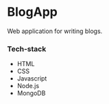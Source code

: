 # BlogApp

Web application for writing blogs. 

### Tech-stack
- HTML
- CSS
- Javascript
- Node.js
- MongoDB
